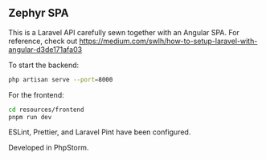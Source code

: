 ## Zephyr SPA

This is a Laravel API carefully sewn together with an Angular SPA. For reference, check
out https://medium.com/swlh/how-to-setup-laravel-with-angular-d3de171afa03

To start the backend:

```bash
php artisan serve --port=8000
```

For the frontend:

```bash
cd resources/frontend
pnpm run dev
```

ESLint, Prettier, and Laravel Pint have been configured.

Developed in PhpStorm.
